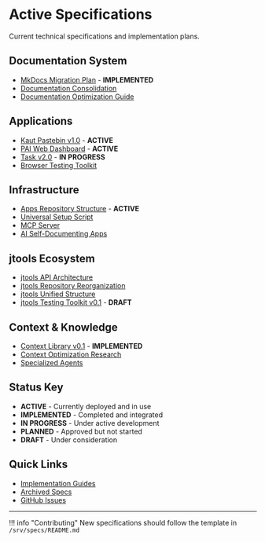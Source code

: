 # Active Specifications

Current technical specifications and implementation plans.

## Documentation System

- [MkDocs Migration Plan](mkdocs-migration-plan.md) - **IMPLEMENTED**
- [Documentation Consolidation](documentation-consolidation.md)
- [Documentation Optimization Guide](documentation-optimization.md)

## Applications

- [Kaut Pastebin v1.0](kaut-pastebin.md) - **ACTIVE**
- [PAI Web Dashboard](pai-web-dashboard.md) - **ACTIVE**
- [Task v2.0](task-v2.md) - **IN PROGRESS**
- [Browser Testing Toolkit](browser-testing-toolkit.md)

## Infrastructure

- [Apps Repository Structure](kaut-apps-repository.md) - **ACTIVE**
- [Universal Setup Script](universal-setup.md)
- [MCP Server](kaut-mcp-server.md)
- [AI Self-Documenting Apps](ai-self-documenting.md)

## jtools Ecosystem

- [jtools API Architecture](jtools-api-architecture.md)
- [jtools Repository Reorganization](jtools-reorganization.md)
- [jtools Unified Structure](jtools-unified-structure.md)
- [jtools Testing Toolkit v0.1](jtools-testing-toolkit.md) - **DRAFT**

## Context & Knowledge

- [Context Library v0.1](context-library.md) - **IMPLEMENTED**
- [Context Optimization Research](context-optimization.md)
- [Specialized Agents](specialized-agents.md)

## Status Key

- **ACTIVE** - Currently deployed and in use
- **IMPLEMENTED** - Completed and integrated
- **IN PROGRESS** - Under active development
- **PLANNED** - Approved but not started
- **DRAFT** - Under consideration

## Quick Links

- [Implementation Guides](implementation.md)
- [Archived Specs](archives.md)
- [GitHub Issues](https://github.com/jkautto/apps/issues)

---

!!! info "Contributing"
    New specifications should follow the template in `/srv/specs/README.md`